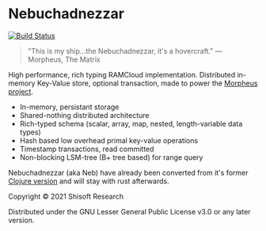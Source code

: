 # Nebuchadnezzar
[![Build Status](http://hq.shisoft.net:4211/buildStatus/icon?job=Neb%20Build%20Check)](http://hq.shisoft.net:4211/job/Neb%20Build%20Check/)
> "This is my ship...the Nebuchadnezzar, it's a hovercraft."
> ― Morpheus, The Matrix

High performance, rich typing RAMCloud implementation.
Distributed in-memory Key-Value store, optional transaction, made to power the [Morpheus project](https://github.com/shisoft/Morpheus).

* In-memory, persistant storage
* Shared-nothing distributed architecture
* Rich-typed schema (scalar, array, map, nested, length-variable data types)
* Hash based low overhead primal key-value operations 
* Timestamp transactions, read committed
* Non-blocking LSM-tree (B+ tree based) for range query

Nebuchadnezzar (aka Neb) have already been converted from it's former [Clojure version](https://github.com/shisoft/Nebuchadnezzar/tree/clojure-version) and will stay with rust afterwards.  

Copyright © 2021 Shisoft Research

Distributed under the GNU Lesser General Public License v3.0 or any later version.

